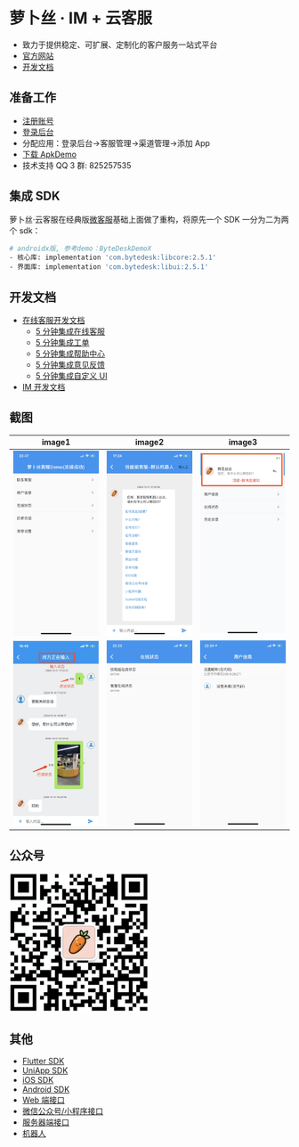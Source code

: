 # 萝卜丝 · IM + 云客服

- 致力于提供稳定、可扩展、定制化的客户服务一站式平台
- [官方网站](https://www.bytedesk.com)
- [开发文档](https://github.com/bytedesk/bytedesk-android/wiki)

## 准备工作

- [注册账号](https://www.bytedesk.com/antv/user/register)
- [登录后台](https://www.bytedesk.com/antv/user/login)
- 分配应用：登录后台->客服管理->渠道管理->添加 App
- [下载 ApkDemo](https://bytedesk.oss-cn-shenzhen.aliyuncs.com/apk/bytedesk-android-sdk-demo.apk)
- 技术支持 QQ 3 群: 825257535

## 集成 SDK

萝卜丝·云客服在经典版[微客服](http://www.weikefu.net)基础上面做了重构，将原先一个 SDK 一分为二为两个 sdk：

```bash
# androidx版, 参考demo：ByteDeskDemoX
- 核心库: implementation 'com.bytedesk:libcore:2.5.1'
- 界面库: implementation 'com.bytedesk:libui:2.5.1'
```

<!-- - 核心库：com.bytedesk:libcore: [![Download](https://api.bintray.com/packages/jackning/maven/core/images/download.svg)](https://bintray.com/jackning/maven/core/_latestVersion)
- 界面库，完全开源(Demo中的bytedesk-ui模块)，方便开发者自定义界面：com.bytedesk:libui: [![Download](https://api.bintray.com/packages/jackning/maven/ui/images/download.svg)](https://bintray.com/jackning/maven/ui/_latestVersion) -->

## 开发文档

- [在线客服开发文档](https://github.com/Bytedesk/bytedesk-android/wiki)
  - [5 分钟集成在线客服](https://github.com/Bytedesk/bytedesk-android/wiki/5%E5%88%86%E9%92%9F%E9%9B%86%E6%88%90%E5%9C%A8%E7%BA%BF%E5%AE%A2%E6%9C%8D)
  - [5 分钟集成工单](https://github.com/Bytedesk/bytedesk-android/wiki/5%E5%88%86%E9%92%9F%E9%9B%86%E6%88%90%E5%B7%A5%E5%8D%95)
  - [5 分钟集成帮助中心](https://github.com/Bytedesk/bytedesk-android/wiki/5%E5%88%86%E9%92%9F%E9%9B%86%E6%88%90%E5%B8%AE%E5%8A%A9%E4%B8%AD%E5%BF%83)
  - [5 分钟集成意见反馈](https://github.com/Bytedesk/bytedesk-android/wiki/5%E5%88%86%E9%92%9F%E9%9B%86%E6%88%90%E6%84%8F%E8%A7%81%E5%8F%8D%E9%A6%88)
  - [5 分钟集成自定义 UI](https://github.com/Bytedesk/bytedesk-android/wiki/5%E5%88%86%E9%92%9F%E9%9B%86%E6%88%90%E8%87%AA%E5%AE%9A%E4%B9%89UI)
- [IM 开发文档](https://github.com/bytedesk/bytedesk-android/wiki/IM%E5%BC%80%E5%8F%91%E6%96%87%E6%A1%A3)

## 截图

<!-- <img src="./img/1.png" width="25%" height="25%"/>
<img src="./img/2.png" width="25%" height="25%"/>
<img src="./img/3.png" width="25%" height="25%"/>
<img src="./img/4.png" width="25%" height="25%"/>
<img src="./img/5.png" width="25%" height="25%"/>
<img src="./img/6.png" width="25%" height="25%"/>
<img src="./img/7.png" width="25%" height="25%"/> -->

|                      image1                      |                       image2                       |                        image3                        |
| :----------------------------------------------: | :------------------------------------------------: | :--------------------------------------------------: |
| <img src="./img/home.jpeg?raw=true" width="250"> | <img src="./img/robot.jpeg?raw=true" width="250">  |  <img src="./img/notice.jpeg?raw=true" width="250">  |
| <img src="./img/chat.png?raw=true" width="250">  | <img src="./img/status.jpeg?raw=true" width="250"> | <img src="./img/userinfo.jpeg?raw=true" width="250"> |

## 公众号

<img src="./img/luobosi_mp.png?raw=true" width="250">

## 其他

- [Flutter SDK](https://github.com/bytedesk/bytedesk-flutter)
- [UniApp SDK](https://github.com/bytedesk/bytedesk-uniapp)
- [iOS SDK](https://github.com/bytedesk/bytedesk-ios)
- [Android SDK](https://github.com/bytedesk/bytedesk-android)
- [Web 端接口](https://github.com/bytedesk/bytedesk-web)
- [微信公众号/小程序接口](https://github.com/bytedesk/bytedesk-wechat)
- [服务器端接口](https://github.com/bytedesk/bytedesk-server)
- [机器人](https://github.com/bytedesk/bytedesk-chatbot)

